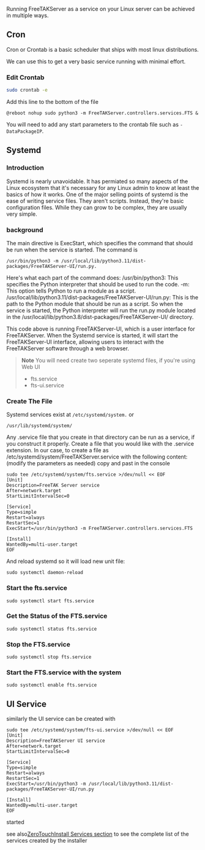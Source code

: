 Running FreeTAKServer as a service on your Linux server can be achieved in multiple ways.

## Cron
Cron or Crontab is a basic scheduler that ships with most linux distributions.

We can use this to get a very basic service running with minimal effort.

### Edit Crontab
```bash
sudo crontab -e
```

Add this line to the bottom of the file

```
@reboot nohup sudo python3 -m FreeTAKServer.controllers.services.FTS &
```

You will need to add any start parameters to the crontab file such as `-DataPackageIP`.

## Systemd

### Introduction
Systemd is nearly unavoidable. It has permiated so many aspects of the Linux ecosystem that it's necessary for any Linux admin to know at least the basics of how it works. 
One of the major selling points of systemd is the ease of writing service files. 
They aren't scripts. Instead, they're basic configuration files. While they can grow to be complex, they are usually very simple.
### background
The main directive is ExecStart, which specifies the command that should be run when the service is started. The command is 
```
/usr/bin/python3 -m /usr/local/lib/python3.11/dist-packages/FreeTAKServer-UI/run.py. 
```
Here's what each part of the command does:
/usr/bin/python3: This specifies the Python interpreter that should be used to run the code.
-m: This option tells Python to run a module as a script.
/usr/local/lib/python3.11/dist-packages/FreeTAKServer-UI/run.py: This is the path to the Python module that should be run as a script.
So when the service is started, the Python interpreter will run the run.py module located in the /usr/local/lib/python3.8/dist-packages/FreeTAKServer-UI/ directory.

This code above is  running  FreeTAKServer-UI, which is a user interface for  FreeTAKServer. When the Systemd service is started, it will start the FreeTAKServer-UI interface, allowing users to interact with the FreeTAKServer software through a web browser.

>**Note**
> You will need create two seperate systemd files, if you're using Web UI
> - fts.service
> - fts-ui.service


### Create The File
Systemd services exist at 
```/etc/systemd/system.```
or
```
/usr/lib/systemd/system/
```
Any .service file that you create in that directory can be run as a service, if you construct it properly. 
Create a file that you would like with the .service extension. 
In our case, to create a file as /etc/systemd/system/FreeTAKServer.service with the following content:
(modify the parameters as needed)
copy and past in the console

```
sudo tee /etc/systemd/system/fts.service >/dev/null << EOF
[Unit]
Description=FreeTAK Server service
After=network.target
StartLimitIntervalSec=0

[Service]
Type=simple
Restart=always
RestartSec=1
ExecStart=/usr/bin/python3 -m FreeTAKServer.controllers.services.FTS

[Install]
WantedBy=multi-user.target
EOF
```

And reload systemd so it will load new unit file:
```
sudo systemctl daemon-reload
```

### Start the fts.service
```
sudo systemctl start fts.service
```

### Get the Status of the FTS.service
```
sudo systemctl status fts.service
```

### Stop the FTS.service
```
sudo systemctl stop fts.service
```

### Start the FTS.service with the system
```
sudo systemctl enable fts.service
```

## UI Service
similarly the UI service can be created with 
```
sudo tee /etc/systemd/system/fts-ui.service >/dev/null << EOF
[Unit]
Description=FreeTAKServer UI service
After=network.target
StartLimitIntervalSec=0

[Service]
Type=simple
Restart=always
RestartSec=1
ExecStart=/usr/bin/python3 -m /usr/local/lib/python3.11/dist-packages/FreeTAKServer-UI/run.py

[Install]
WantedBy=multi-user.target
EOF
```


started 

see also[ZeroTouchInstall Services section](https://freetakteam.github.io/FreeTAKServer-User-Docs/Installation/Ansible/ZeroTouchInstall/) to see the complete list of the services created by the installer
